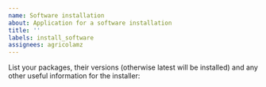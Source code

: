 ```yaml
---
name: Software installation
about: Application for a software installation
title: ''
labels: install_software
assignees: agricolamz
---
```


List your packages, their versions (otherwise latest will be installed) and  any other useful information for the installer:
